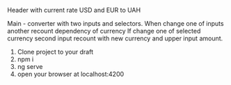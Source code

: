 [DEMO]: (https://Dina-Samoilova.github.io/test_itop1000-exchange/)

Header with current rate USD and EUR to UAH

Main - converter with two inputs and selectors.
  When change one of inputs another recount dependency of currency
  If change one of selected currency second input recount with new currency 
  and upper input amount.
  
 1. Clone project to your draft
 2. npm i
 3. ng serve
 4. open your browser at localhost:4200
